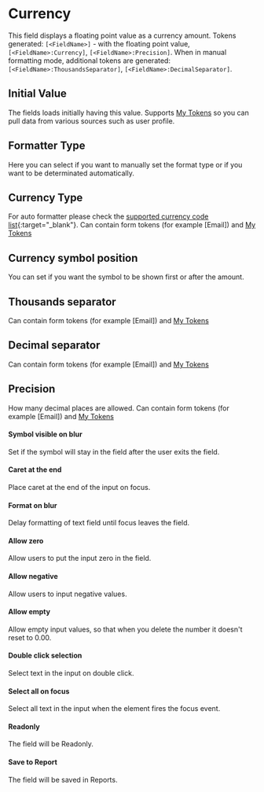 # Currency

This field displays a floating point value as a currency amount. Tokens generated: `[<FieldName>]` - with the floating point value, `[<FieldName>:Currency]`, `[<FieldName>:Precision]`. When in manual formatting mode, additional tokens are generated: `[<FieldName>:ThousandsSeparator]`, `[<FieldName>:DecimalSeparator]`.

## Initial Value

The fields loads initially having this value. Supports [My Tokens](/my-tokens/index.html) so you can pull data from various sources such as user profile.

## Formatter Type

Here you can select if you want to manually set the format type or if you want to be determinated automatically.

## Currency Type

For auto formatter please check the [supported currency code list](https://www.currency-iso.org/en/home/tables/table-a1.html){:target="_blank"}. Can contain form tokens (for example [Email]) and [My Tokens](/my-tokens/index.html)

## Currency symbol position

You can set if you want the symbol to be shown first or after the amount.

## Thousands separator

Can contain form tokens (for example [Email]) and [My Tokens](/my-tokens/index.html)

## Decimal separator

Can contain form tokens (for example [Email]) and [My Tokens](/my-tokens/index.html)

## Precision

How many decimal places are allowed. Can contain form tokens (for example [Email]) and [My Tokens](/my-tokens/index.html)

#### Symbol visible on blur

Set if the symbol will stay in the field after the user exits the field.

#### Caret at the end

Place caret at the end of the input on focus.

#### Format on blur

Delay formatting of text field until focus leaves the field.

#### Allow zero

Allow users to put the input zero in the field.

#### Allow negative

Allow users to input negative values.

#### Allow empty

Allow empty input values, so that when you delete the number it doesn't reset to 0.00.

#### Double click selection
  
Select text in the input on double click.

#### Select all on focus

Select all text in the input when the element fires the focus event.

#### Readonly

The field will be Readonly.

#### Save to Report

The field will be saved in Reports.